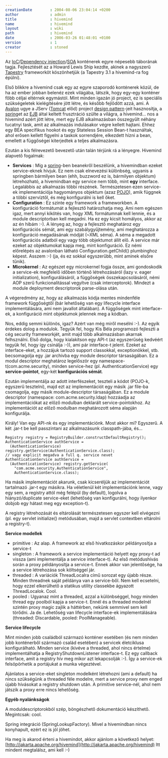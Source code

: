 ```yaml
---
creationDate        : 2004-08-06 23:04:14 +0200 
author              : admin 
title               : hivemind 
name                : hivemind 
layout              : wiki 
path                : hivemind 
date                : 2006-03-26 01:48:01 +0100 
version             : 1 
creator             : stoned 
---
```

Az [IoC](ioc.html)/[Dependency injection](dependency%20injection.html)/[SOA](SOA.html) konténerek egyre népesebb táborának tagja. Fejlesztését az a Howard Lewis Ship kezdte, akinek a nagyszerű [Tapestry](tapestry.html) frameworköt köszönhetjük (a Tapestry 3.1 a hivemind-ra fog épülni).

Első blikkre a hivemind csak egy az egyre szaporodó konténerek közül, de ha az ember jobban belenéz ezek világába, látszik, hogy egy-egy konténer főbb céljai eltérnek egymástól. Mint minden igazán jó project, ez is speciális szükségeletek kielégítésére jött létre, és később fejlődött azzá, ami. A [Avalon](avalon.html) ugye a JServ ([Tomcat](tomcat.html) előd) project [design pattern](Missing.html)-jeit hasznosítja, a [spring](spring.html)et az [EJB](EJB.html) által keltett frusztráció szülte a világra, a hivemind... nos a hivemind azért jött létre, mert egy EJB alkalmazásban összegyűlt néhány tucatnyi task, amit az alkalmazás indulásakor végre kellett hajtani. Ehhez egy BEA specifikus hookot és egy Stateless Session Bean-t használtak, ahol erősen kellett figyelni a taskok sorrendjére, elkezdett hízni a bean, emellett a függőségei kiterjedtek a teljes alkalmazásra.

Ezután a kis félrevezető bevezető után talán térjünk rá a lényegre. Hivemind alapvető fogalmak:

*   __Services__ : Míg a [spring](spring.html)-ben beanekről beszélünk, a hivemindban ezeket service-eknek hívjuk. Ez nem csak elnevezési különbség, ugyanis a springben bármilyen bean (ehh, buzzword ez is, bármilyen objektum) létrehozható, a hivemindban egy service nem több, mint __egy__ interface. Legalábbis az alkalmazás többi részének. Természetesen ezen service-ek implementációja hagyományos objektum (azaz [POJO](pojo.html)), amik függnek a többi szervíztől, és még konfigurálni is kell őket.
*   __Configuration__ : Ez szinte egy framework a frameworkben. A konfiguráció formátumát a fejlesztő határozhatja meg. Ami nem egészen igaz, mert annyi kikötés van, hogy XML formátumnak kell lennie, és a module descriptorban kell megadni. Ha ez egy kicsit homályos, akkor az az én hibám :-). A lényeg az, hogy a fejlesztő meghatároz egy konfigurációs sémát, ami egy szabálygyűjtemény, ami meghatározza a konfiguráció megadásának módját (~XML séma). A séma a megadott konfigurációs adatból egy vagy több objektumot állít elő. A service már ezeket az objektumokat kapja meg, mint konfiguráció. Ez némi előrelépés az avalonban látható Configuration.getChild() plumbinghoz képest. Asszem :-) (ja, és ez sokkal egyszerűbb, mint aminek elsőre tűnik).
*   __Microkernel__ : Az egészet egy microkernel fogja össze, ami gondoskodik a service-ek megfelelő időben történő létrehozásáról (lazy v. eager initialization), konfigurálásáról, a függőségek összekapcsolásáról, némi AOP szerű funkcionalitással vegyítve (csak interceptorok). Mindezt a module deployment descriptorok parse-olása után.

A végeredmény az, hogy az alkalmazás kódja mentes mindenféle framework függőségtől (bár lehetőség van egy lifecycle interface implementálására, ami nem javallot általában). A függőségek mint interface-ek, a konfiguráció mint objektumok jelennek meg a kódban.

Nos, eddig semmi különös, igaz? Azért van még miről mesélni :-). Az egyik érdekes dolog a modulok. Tegyük fel, hogy Kis Béla programozó fejleszti a cég security frameworkjét, amit majd több alkalmazásban akarnak felhsználni. Első dolga, hogy kialakítson egy API-t (az egyszerűség kedvéért tegyük fel, hogy így csinálja :-)), ami pár interface-t jelent. Ezeket az interface-eket, a hozzájuk tartozó support classokkal, exceptionökkel, stb. becsomagolja egy .jar archívba egy module descriptor társaságában. Ez a modul descriptor meghatároz legelőször egy namespace-t(com.acme.security), minden service-hez (pl. AuthenticationService) egy __service-pointot__, egy-két __konfigurációs sémát__.

Ezután implementálja az adott interfészeket, teszteli a kódot (POJO-k, egyszerű tesztelni), majd ezt az implementációt egy másik .jar file-ba csomagolja, egy másik module-descriptor társaságában. Ez a module descriptor (namespace: com.acme.security.ldap) hozzáadja az implementációkat az előző modulban deklarált service-pointokhoz. Az implementációt az előző modulban meghatározott séma alapján konfigurálja.

Király! Van egy API-nk és egy implementációnk. Most akkor mi? Egyszerű. A két .jar-t be kell passzintani az alkalmazásunk classpath-jába, és...

```
Registry registry = RegistryBuilder.constructDefaultRegistry();
AuthenticationService authService = 
  (AuthenticationService) registry.getService(AuthenticationService.class);
// vagy explicit megadva a full q. service nevet
AuthenticationService authService = 
  (AuthenticationService) registry.getService(
    "com.acme.security.AuthenticationService",
    AuthenticationService.class);

```

Ha másik implementációt akarunk, csak kicseréljük az implementációt tartalmazó .jar-t egy másikra. Ha véletlenül két implementációnk lenne, vagy egy sem, a registry attól még felépül (by default), logolva a hiányzó/duplicate service-eket (lehetőség van konfigurálni, hogy ilyenkor dobjob egy hátast meg egy exception-t).

A registry létrehozását és eltárolását természetesen egyszer kell elvégezni (pl. egy servlet initialize() metódusában, majd a servlet contextben eltárolni a registry-t).

__Service modellek__

*   primitive : Az alap. A framework az első hivatkozáskor példányosítja a service-t
*   singleton : A framework a service implementáció helyett egy proxy-t ad vissza (ami implementálja a service interface-t). Az első metódushívás során a proxy példányosítja a service-t. Ennek akkor van jelentősége, ha a service létrehozása sok költséggel jár.
*   threaded : A variációk ThreadLocalra című sorozat egy újabb része. Minden threadnek saját példánya van a service-ből. Nem kell ecsetelni, hogy ezzel elkerülhető a statikus utility classekbe ágyazott ThreadLocalok. Cool.
*   pooled : Ugyanaz mint a threaded, azzal a különbséggel, hogy minden thread egy poolból kapja a service-t. Ennél és a threaded modelnél szintén proxy magic zajlik a háttérben, nekünk semmivel sem kell törődni. Ja de. Lehetőség van lifecycle interface-ek implementálására (threaded: Discardable, pooled: PoolManageable).

__Service lifecycle__

Mint minden jobb családból származó konténer esetében (és nem minden jobb konténerből származó család esetében) a servicek életciklusa konfigurálható. Minden service (kivéve a threaded, ahol nincs értelme) implementálhatja a RegistryShutdownListener interface-t. Ez egy callback interface, amit a registry hív meg mikor azt lekapcsolják :-). Így a service-ek felsöpörhetik a portájukat a munka végeztével.

Ajánlatos a service-eket singleton modelként létrehozni (ami a default) ha nincs szükségünk a threaded féle modelre, mert a service proxy nem enged újabb hívásokat a registry shutdown után. A primitive service-nél, ahol nem játszik a proxy erre nincs lehetőség.

__Egyéb nyalánkságok__ 

A moduldescriptorokból szép, böngészhető dokumentáció készíthető. Megintcsak: cool.

Spring integráció (SpringLookupFactory). Mivel a hivemindban nincs konyhapult, ezért ez is jól jöhet.

Ha meg is akarod érteni a hivemindot, akkor ajánlom a következő helyet:
[http://jakarta.apache.org/hivemind](http://jakarta.apache.org/hivemind)
Itt mindent megtalálsz, ami kell :-)
